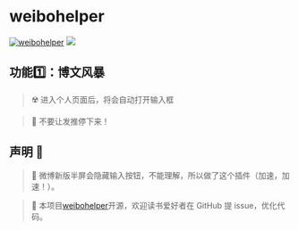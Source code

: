 # weibohelper

[![weibohelper](https://badgen.net/badge/icon/github?icon=github&label)](https://github.com/mefengl/weibohelper)
[![](https://img.shields.io/badge/Weibo-微博-orange)](https://weibo.com/u/7752747770)

## 功能1️⃣：博文风暴
> ☢️ 进入个人页面后，将会自动打开输入框

> 🤩 不要让发推停下来！

## 声明 👀

> 💩 微博新版半屏会隐藏输入按钮，不能理解，所以做了这个插件（加速，加速！）。

> 📝 本项目[weibohelper](https://github.com/mefengl/weibohelper)开源，欢迎读书爱好者在 GitHub 提 issue，优化代码。
